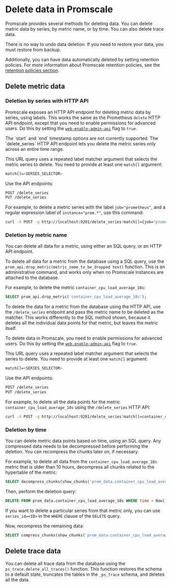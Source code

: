 # Delete data in Promscale
Promscale provides several methods for deleting data. You can delete metric data
by series, by metric name, or by time. You can also delete trace data.

<highlight type="warning">
There is no way to undo data deletion. If you need to restore your data,
you must restore from backup.
</highlight>

Additionally, you can have data automatically deleted by setting retention
policies. For more information about Promscale retention policies, see the
[retention policies section][retention].

## Delete metric data

### Deletion by series with HTTP API
Promscale exposes an HTTP API endpoint for deleting metric data by series, using
labels. This works the same as the Prometheus `delete` HTTP API endpoint, except
that you need to enable permissions for advanced users. Do this by setting the
[`web-enable-admin-api`][web-enable-admin-api] flag to `true`.

<highlight type="note">
The `start` and `end` timestamp options are not currently supported. The
`delete_series` HTTP API endpoint lets you delete the metric series only across an
entire time range.
</highlight>

This URL query uses a repeated label matcher argument that selects the metric series
to delete. You need to provide at least one `match[]` argument:
```bash
match[]=<SERIES_SELECTOR>
```

Use the API endpoints:
```bash
POST /delete_series
PUT /delete_series
```

For example, to delete a metric series with the label `job="prometheus"`, and a regular
expression label of `instance="prom.*"`, use this command:
```bash
curl -X POST -g http://localhost:9201/delete_series?match[]={job="prometheus", instance=~"prom.*"}
```

### Deletion by metric name
You can delete all data for a metric, using either an SQL query, or an HTTP
API endpoint.

To delete all data for a metric from the database using a SQL query,
use the `prom_api.drop_metric(metric_name_to_be_dropped text)` function. This is
an administrative command, and works only when no Promscale instances are
attached to the database.

For example, to delete the metric `container_cpu_load_average_10s`:
```sql
SELECT prom_api.drop_metric('container_cpu_load_average_10s');
```

To delete the data for a metric from the database using the HTTP API,
use the `/delete_series` endpoint and pass the metric name to be deleted as the
matcher. This works differently to the SQL method shown, because it deletes all
the individual data points for that metric, but leaves the metric itself.

To delete data in Promscale, you need to enable permissions for advanced users.
Do this by setting the [`web.enable-admin-api`][web-enable-admin-api] flag
to `true`.

This URL query uses a repeated label matcher argument that selects the series to
delete. You need to provide at least one `match[]` argument:
```bash
match[]=<SERIES_SELECTOR>
```

Use the API endpoints:
```bash
POST /delete_series
PUT /delete_series
```

For example, to delete all the data points for the metric
`container_cpu_load_average_10s` using the `/delete_series` HTTP API:
```bash
curl -X POST -g http://localhost:9201/delete_series?match[]=container_cpu_load_average_10s
```

### Deletion by time
You can delete metric data points based on time, using an SQL query. Any compressed
data needs to be decompressed before performing the deletion. You can
recompress the chunks later on, if necessary.

For example, to delete all data from the `container_cpu_load_average_10s` metric
that is older than 10 hours, decompress all chunks
related to the hypertable of the metric:
```sql
SELECT decompress_chunks(show_chunks('prom_data.container_cpu_load_average_10s'));
```

Then, perform the deletion query:
```sql
DELETE FROM prom_data.container_cpu_load_average_10s WHERE time > Now() - interval '10 hour';
```

If you want to delete a particular series from that metric only, you can use `series_id=<ID>` 
in the `WHERE` clause of the `DELETE` query.

Now, recompress the remaining data:
```sql
SELECT compress_chunks(show_chunks('prom_data.container_cpu_load_average_10s', older_than => '2 hours'));
```

## Delete trace data
You can delete all trace data from the database using the
`ps_trace.delete_all_traces()` function. This function restores the schema to a
default state, truncates the tables in the `_ps_trace` schema, and deletes all
the data.

[retention]: /manage-data/retention/
[web-enable-admin-api]: /cli/#web-server-flags
